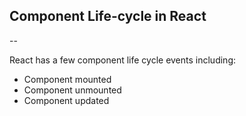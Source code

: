 ## Component Life-cycle in React

--

React has a few component life cycle events including:
- Component mounted <!-- .element: class="fragment" -->
- Component unmounted <!-- .element: class="fragment" -->
- Component updated <!-- .element: class="fragment" -->
